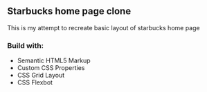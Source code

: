 ## Starbucks home page clone

This is my attempt to recreate basic layout of starbucks home page

### Build with: 
- Semantic HTML5 Markup
- Custom CSS Properties
- CSS Grid Layout
- CSS Flexbot

